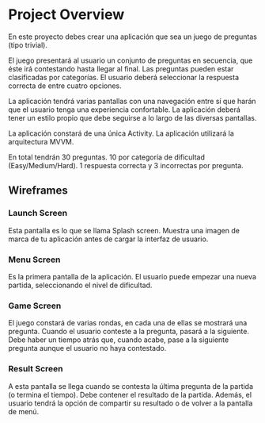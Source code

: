# Project Overview

En este proyecto debes crear una aplicación que sea un juego de preguntas (tipo trivial).

El juego presentará al usuario un conjunto de preguntas en secuencia, que éste irá contestando hasta llegar al final.
Las preguntas pueden estar clasificadas por categorías.
El usuario deberá seleccionar la respuesta correcta de entre cuatro opciones.

La aplicación tendrá varias pantallas con una navegación entre sí que harán que el usuario tenga una experiencia confortable.
La aplicación deberá tener un estilo propio que debe seguirse a lo largo de las diversas pantallas.

La aplicación constará de una única Activity.
La aplicación utilizará la arquitectura MVVM.

En total tendrán 30 preguntas. 10 por categoría de dificultad (Easy/Medium/Hard).
1 respuesta correcta y 3 incorrectas por pregunta.

## Wireframes

### Launch Screen
Esta pantalla es lo que se llama Splash screen.
Muestra una imagen de marca de tu aplicación antes de cargar la interfaz de usuario.

### Menu Screen
Es la primera pantalla de la aplicación.
El usuario puede empezar una nueva partida, seleccionando el nivel de dificultad.

### Game Screen
El juego constará de varias rondas, en cada una de ellas se mostrará una pregunta.
Cuando el usuario conteste a la pregunta, pasará a la siguiente.
Debe haber un tiempo atrás que, cuando acabe, pase a la siguiente pregunta aunque el usuario no haya contestado.

### Result Screen
A esta pantalla se llega cuando se contesta la última pregunta de la partida (o termina el tiempo).
Debe contener el resultado de la partida.
Además, el usuario tendrá la opción de compartir su resultado o de volver a la pantalla de menú.
